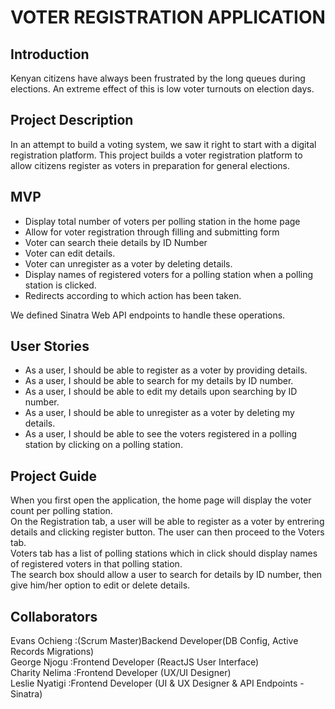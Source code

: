 # VOTER REGISTRATION APPLICATION

## Introduction
Kenyan citizens have always been frustrated by the long queues during elections. An extreme effect of this is low voter turnouts on election days.

## Project Description
In an attempt to build a voting system, we saw it right to start with a digital registration platform. This project builds a voter registration platform to allow citizens register as voters in preparation for general elections. 

## MVP
- Display total number of voters per polling station in the home page
- Allow for voter registration through filling and submitting form
- Voter can search theie details by ID Number
- Voter can edit details.
- Voter can unregister as a voter by deleting details.
- Display names of registered voters for a polling station when a polling station is clicked.
- Redirects according to which action has been taken.

We defined Sinatra Web API endpoints to handle these operations.

## User Stories
- As a user, I should be able to register as a voter by providing details.    
- As a user, I should be able to search for my details by ID number.    
- As a user, I should be able to edit my details upon searching by ID number.    
- As a user, I should be able to unregister as a voter by deleting my details.   
- As a user, I should be able to see the voters registered in a polling station by clicking on a polling station.    

## Project Guide
When you first open the application, the home page will display the voter count per polling station.    
On the Registration tab, a user will be able to register as a voter by entrering details and clicking register button. The user can then proceed to the Voters tab.    
Voters tab has a list of polling stations which in click should display names of registered voters in that polling station.    
The search box should allow a user to search for details by ID number, then give him/her option to edit or delete details.   

## Collaborators
Evans Ochieng :(Scrum Master)Backend Developer(DB Config, Active Records Migrations)   
George Njogu :Frontend Developer (ReactJS User Interface)   
Charity Nelima :Frontend Developer (UX/UI Designer)   
Leslie Nyatigi :Frontend Developer (UI & UX Designer & API Endpoints - Sinatra)   
